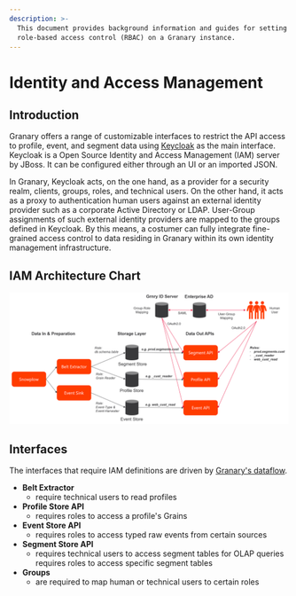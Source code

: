 ```yaml
---
description: >-
  This document provides background information and guides for setting up
  role-based access control (RBAC) on a Granary instance.
---
```


# Identity and Access Management

## Introduction

Granary offers a range of customizable interfaces to restrict the API access to profile, event, and segment data using [Keycloak](https://www.keycloak.org/about.html) as the main interface. Keycloak is a Open Source Identity and Access Management \(IAM\) server by JBoss. It can be configured either through an UI or an imported JSON. 

In Granary, Keycloak acts, on the one hand, as a provider for a security realm, clients, groups, roles, and technical users. On the other hand, it acts as a proxy to authentication human users against an external identity provider such as a corporate Active Directory or LDAP. User-Group assignments of such external identity providers are mapped to the groups defined in Keycloak. By this means, a costumer can fully integrate fine-grained access control to data residing in Granary within its own identity management infrastructure.

## IAM Architecture Chart

![Functional Overview of IAM Architecture](../.gitbook/assets/image%20%2815%29.png)

## Interfaces

The interfaces that require IAM definitions are driven by [Granary's dataflow](../developer-reference/dataflow/).

* **Belt Extractor**
  * require technical users to read profiles
* **Profile Store API**
  * requires roles to access a profile's Grains
* **Event Store API**
  * requires roles to access typed raw events from certain sources
* **Segment Store API**
  * requires technical users to access segment tables for OLAP queries requires roles to access specific segment tables
* **Groups**
  * are required to map human or technical users to certain roles



